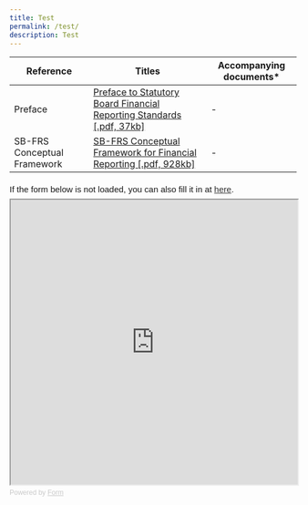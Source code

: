```yaml
---
title: Test
permalink: /test/
description: Test
---
```

| Reference | Titles | Accompanying documents\* |
| -------- | -------- | -------- |
| Preface     | [Preface to Statutory Board Financial Reporting Standards \[.pdf, 37kb\]](https://www.assb.gov.sg/docs/default-source/sb-frs/sb-frs-(effective-as-at-1-january-2021)/sb-frs_preface.pdf?sfvrsn=d0df5fb5_2 "Preface to Statutory Board Financial Reporting Standards [.pdf, 37kb]")     | \-     |
| SB-FRS Conceptual Framework | [SB-FRS Conceptual Framework for Financial Reporting \[.pdf, 928kb\]](https://www.assb.gov.sg/docs/default-source/sb-frs-conceptual-framework/sb-frs-conceptual-framework-(clean).pdf?sfvrsn=43943510_6 "SB-FRS Conceptual Framework for Financial Reporting [.pdf, 928kb]") | \- |


<div
  style="
    font-family: Sans-Serif;
    font-size: 15px;
    color: #000;
    opacity: 0.9;
    padding-top: 5px;
    padding-bottom: 8px;
  "
>
  If the form below is not loaded, you can also fill it in at
  <a href="https://form.gov.sg/63624f45fbb3dd00128d2177">here</a>.
</div>

<!-- Change the width and height values to suit you best -->
<iframe
  id="iframe"
  src="https://form.gov.sg/63624f45fbb3dd00128d2177"
  style="width: 100%; height: 500px"
></iframe>

<div
  style="
    font-family: Sans-Serif;
    font-size: 12px;
    color: #999;
    opacity: 0.5;
    padding-top: 5px;
  "
>
  Powered by <a href="https://form.gov.sg" style="color: #999">Form</a>
</div>